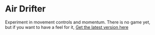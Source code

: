 # Air Drifter
Experiment in movement controls and momentum. There is no game yet, but if you want to have a feel for it, [Get the latest version here](https://www.dropbox.com/scl/fo/devvfqt61pj6htaim46r6/AGF1E9yeuDj_4VHDT7AepCQ?rlkey=ielswavx4d63d5xmxuhc0s02n&st=itpw7m62&dl=0)